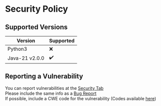 # Security Policy

## Supported Versions
  
| Version          | Supported   |
| ---------------- | ----------- |
| Python3          | :x:         |
| Java-21 v2.0.0   | ✔️          |
  
## Reporting a Vulnerability  
  
You can report vulnerabilities at the [Security Tab](https://github.com/org-ST/orgST/security)  
Please include the same info as a [Bug Report](/.github/ISSUE_TEMPLATE/bug_report.md)  
If possible, include a CWE code for the vulnerability (Codes available [here](https://cwe.mitre.org/data/definitions/699.html))
